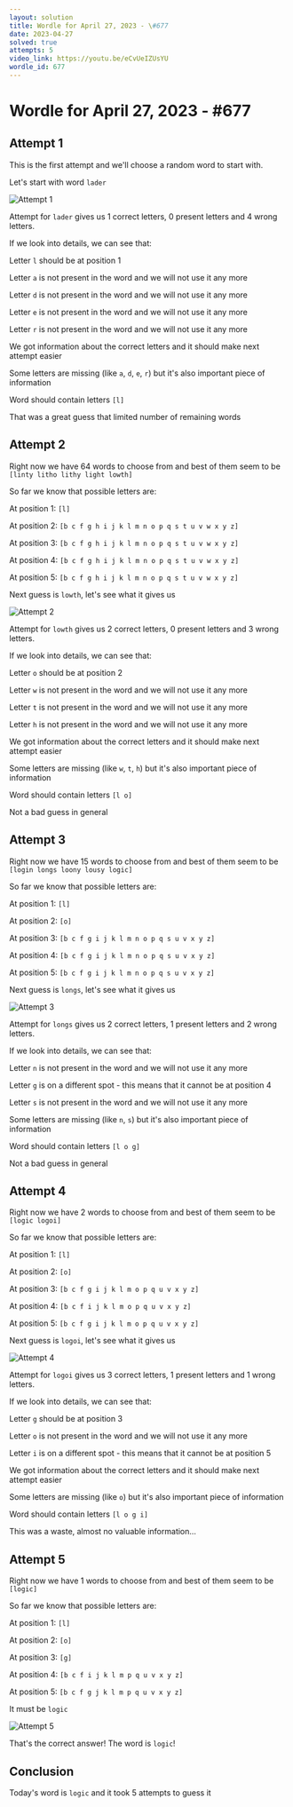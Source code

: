 ```yaml
---
layout: solution
title: Wordle for April 27, 2023 - \#677
date: 2023-04-27
solved: true
attempts: 5
video_link: https://youtu.be/eCvUeIZUsYU
wordle_id: 677
---
```


# Wordle for April 27, 2023 - \#677

## Attempt 1

This is the first attempt and we'll choose a random word to start with.

Let's start with word `lader`

![Attempt 1](2023-04-27/attempt-1.png)

Attempt for `lader` gives us 1 correct letters, 0 present letters and 4 wrong letters.

If we look into details, we can see that:

Letter `l` should be at position 1

Letter `a` is not present in the word and we will not use it any more

Letter `d` is not present in the word and we will not use it any more

Letter `e` is not present in the word and we will not use it any more

Letter `r` is not present in the word and we will not use it any more

We got information about the correct letters and it should make next attempt easier

Some letters are missing (like `a`, `d`, `e`, `r`) but it's also important piece of information

Word should contain letters `[l]`

That was a great guess that limited number of remaining words



## Attempt 2

Right now we have 64 words to choose from and best of them seem to be `[linty litho lithy light lowth]`

So far we know that possible letters are:

At position 1: `[l]`

At position 2: `[b c f g h i j k l m n o p q s t u v w x y z]`

At position 3: `[b c f g h i j k l m n o p q s t u v w x y z]`

At position 4: `[b c f g h i j k l m n o p q s t u v w x y z]`

At position 5: `[b c f g h i j k l m n o p q s t u v w x y z]`

Next guess is `lowth`, let's see what it gives us

![Attempt 2](2023-04-27/attempt-2.png)

Attempt for `lowth` gives us 2 correct letters, 0 present letters and 3 wrong letters.

If we look into details, we can see that:

Letter `o` should be at position 2

Letter `w` is not present in the word and we will not use it any more

Letter `t` is not present in the word and we will not use it any more

Letter `h` is not present in the word and we will not use it any more

We got information about the correct letters and it should make next attempt easier

Some letters are missing (like `w`, `t`, `h`) but it's also important piece of information

Word should contain letters `[l o]`

Not a bad guess in general



## Attempt 3

Right now we have 15 words to choose from and best of them seem to be `[login longs loony lousy logic]`

So far we know that possible letters are:

At position 1: `[l]`

At position 2: `[o]`

At position 3: `[b c f g i j k l m n o p q s u v x y z]`

At position 4: `[b c f g i j k l m n o p q s u v x y z]`

At position 5: `[b c f g i j k l m n o p q s u v x y z]`

Next guess is `longs`, let's see what it gives us

![Attempt 3](2023-04-27/attempt-3.png)

Attempt for `longs` gives us 2 correct letters, 1 present letters and 2 wrong letters.

If we look into details, we can see that:

Letter `n` is not present in the word and we will not use it any more

Letter `g` is on a different spot - this means that it cannot be at position 4

Letter `s` is not present in the word and we will not use it any more

Some letters are missing (like `n`, `s`) but it's also important piece of information

Word should contain letters `[l o g]`

Not a bad guess in general



## Attempt 4

Right now we have 2 words to choose from and best of them seem to be `[logic logoi]`

So far we know that possible letters are:

At position 1: `[l]`

At position 2: `[o]`

At position 3: `[b c f g i j k l m o p q u v x y z]`

At position 4: `[b c f i j k l m o p q u v x y z]`

At position 5: `[b c f g i j k l m o p q u v x y z]`

Next guess is `logoi`, let's see what it gives us

![Attempt 4](2023-04-27/attempt-4.png)

Attempt for `logoi` gives us 3 correct letters, 1 present letters and 1 wrong letters.

If we look into details, we can see that:

Letter `g` should be at position 3

Letter `o` is not present in the word and we will not use it any more

Letter `i` is on a different spot - this means that it cannot be at position 5

We got information about the correct letters and it should make next attempt easier

Some letters are missing (like `o`) but it's also important piece of information

Word should contain letters `[l o g i]`

This was a waste, almost no valuable information...



## Attempt 5

Right now we have 1 words to choose from and best of them seem to be `[logic]`

So far we know that possible letters are:

At position 1: `[l]`

At position 2: `[o]`

At position 3: `[g]`

At position 4: `[b c f i j k l m p q u v x y z]`

At position 5: `[b c f g j k l m p q u v x y z]`

It must be `logic`

![Attempt 5](2023-04-27/attempt-5.png)

That's the correct answer! The word is `logic`!

## Conclusion

Today's word is `logic` and it took 5 attempts to guess it

